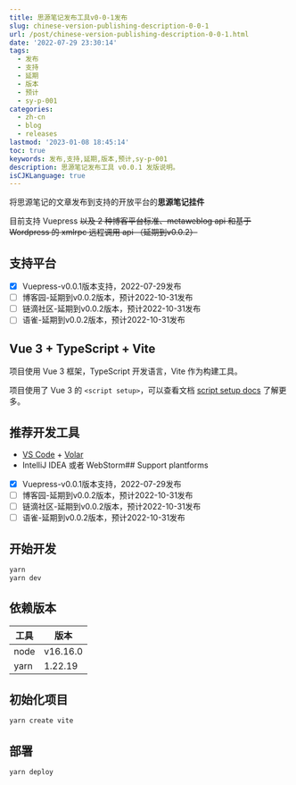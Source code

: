 ```yaml
---
title: 思源笔记发布工具v0-0-1发布
slug: chinese-version-publishing-description-0-0-1
url: /post/chinese-version-publishing-description-0-0-1.html
date: '2022-07-29 23:30:14'
tags:
  - 发布
  - 支持
  - 延期
  - 版本
  - 预计
  - sy-p-001
categories:
  - zh-cn
  - blog
  - releases
lastmod: '2023-01-08 18:45:14'
toc: true
keywords: 发布,支持,延期,版本,预计,sy-p-001
description: 思源笔记发布工具 v0.0.1 发版说明。
isCJKLanguage: true
---
```




将思源笔记的文章发布到支持的开放平台的**思源笔记挂件**

目前支持 Vuepress ~~以及 2 种博客平台标准、metaweblog api 和基于 Wordpress 的 xmlrpc 远程调用 api （延期到v0.0.2）~~

## 支持平台

* [X] Vuepress-v0.0.1版本支持，2022-07-29发布
* [ ] 博客园-延期到v0.0.2版本，预计2022-10-31发布
* [ ] 链滴社区-延期到v0.0.2版本，预计2022-10-31发布
* [ ] 语雀-延期到v0.0.2版本，预计2022-10-31发布

## Vue 3 + TypeScript + Vite

项目使用 Vue 3 框架，TypeScript 开发语言，Vite 作为构建工具。

项目使用了 Vue 3 的 `<script setup>`，可以查看文档 [script setup docs](https://v3.vuejs.org/api/sfc-script-setup.html#sfc-script-setup) 了解更多。

## 推荐开发工具

* [VS Code](https://code.visualstudio.com/) + [Volar](https://marketplace.visualstudio.com/items?itemName=Vue.volar)
* IntelliJ IDEA 或者 WebStorm## Support plantforms

* [X] Vuepress-v0.0.1版本支持，2022-07-29发布
* [ ] 博客园-延期到v0.0.2版本，预计2022-10-31发布
* [ ] 链滴社区-延期到v0.0.2版本，预计2022-10-31发布
* [ ] 语雀-延期到v0.0.2版本，预计2022-10-31发布

## 开始开发

```bash
yarn
yarn dev
```

## 依赖版本

|工具|版本|
| ------| ----------|
|node|v16.16.0|
|yarn|1.22.19|

## 初始化项目

```bash
yarn create vite
```

## 部署

```bash
yarn deploy
```
